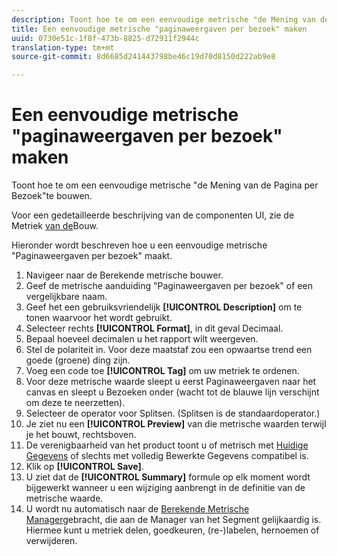 ```yaml
---
description: Toont hoe te om een eenvoudige metrische "de Mening van de Pagina per Bezoek"te bouwen.
title: Een eenvoudige metrische "paginaweergaven per bezoek" maken
uuid: 0730e51c-1f8f-473b-8825-d72911f2944c
translation-type: tm+mt
source-git-commit: 8d6685d241443798be46c19d70d8150d222ab9e8

---
```



# Een eenvoudige metrische &quot;paginaweergaven per bezoek&quot; maken

Toont hoe te om een eenvoudige metrische &quot;de Mening van de Pagina per Bezoek&quot;te bouwen.

Voor een gedetailleerde beschrijving van de componenten UI, zie de Metriek [van de](/help/components/c-calcmetrics/c-workflow/cm-workflow/c-build-metrics/cm-build-metrics.md)Bouw.

Hieronder wordt beschreven hoe u een eenvoudige metrische &quot;Paginaweergaven per bezoek&quot; maakt.

1. Navigeer naar de Berekende metrische bouwer.
1. Geef de metrische aanduiding &quot;Paginaweergaven per bezoek&quot; of een vergelijkbare naam.
1. Geef het een gebruiksvriendelijk **[!UICONTROL Description]** om te tonen waarvoor het wordt gebruikt.
1. Selecteer rechts **[!UICONTROL Format]**, in dit geval Decimaal.
1. Bepaal hoeveel decimalen u het rapport wilt weergeven.
1. Stel de polariteit in. Voor deze maatstaf zou een opwaartse trend een goede (groene) ding zijn.
1. Voeg een code toe **[!UICONTROL Tag]** om uw metriek te ordenen.
1. Voor deze metrische waarde sleept u eerst Paginaweergaven naar het canvas en sleept u Bezoeken onder (wacht tot de blauwe lijn verschijnt om deze te neerzetten).
1. Selecteer de operator voor Splitsen. (Splitsen is de standaardoperator.)
1. Je ziet nu een **[!UICONTROL Preview]** van die metrische waarden terwijl je het bouwt, rechtsboven.
1. De verenigbaarheid van het product toont u of metrisch met [Huidige Gegevens](https://docs.adobe.com/content/help/en/analytics/analyze/reports-analytics/current-data.html) of slechts met volledig Bewerkte Gegevens compatibel is.
1. Klik op **[!UICONTROL Save]**.
1. U ziet dat de **[!UICONTROL Summary]** formule op elk moment wordt bijgewerkt wanneer u een wijziging aanbrengt in de definitie van de metrische waarde.
1. U wordt nu automatisch naar de [Berekende Metrische Manager](/help/components/c-calcmetrics/c-workflow/cm-workflow/cm-manager.md)gebracht, die aan de Manager van het Segment gelijkaardig is. Hiermee kunt u metriek delen, goedkeuren, (re-)labelen, hernoemen of verwijderen.

